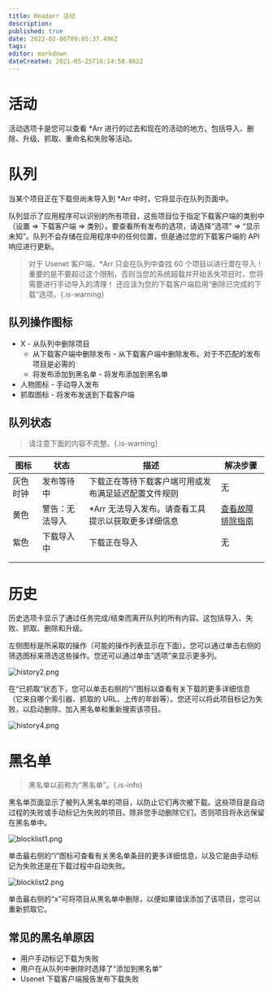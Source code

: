 ```yaml
---
title: Readarr 活动
description: 
published: true
date: 2022-02-06T09:05:37.496Z
tags: 
editor: markdown
dateCreated: 2021-05-25T16:14:58.862Z
---
```


# 活动

活动选项卡是您可以查看 \*Arr 进行的过去和现在的活动的地方。包括导入、删除、升级、抓取、重命名和失败等活动。

# 队列

当某个项目正在下载但尚未导入到 \*Arr 中时，它将显示在队列页面中。

队列显示了应用程序可以识别的所有项目，这些项目位于指定下载客户端的类别中（设置 => 下载客户端 => 类别）。要查看所有发布的选项，请选择“选项” => “显示未知”。队列不会存储在应用程序中的任何位置，但是通过您的下载客户端的 API 响应进行更新。

> 对于 Usenet 客户端，\*Arr 只会在队列中查找 60 个项目以进行潜在导入！重要的是不要超过这个限制，否则当您的系统超载并开始丢失项目时，您将需要进行手动导入的清理！
> 还应该为您的下载客户端启用“删除已完成的下载”选项。{.is-warning}

## 队列操作图标

- X - 从队列中删除项目
  - 从下载客户端中删除发布 - 从下载客户端中删除发布。对于不匹配的发布项目是必需的
  - 将发布添加到黑名单 - 将发布添加到黑名单
- 人物图标 - 手动导入发布
- 抓取图标 - 将发布发送到下载客户端

## 队列状态

> 请注意下面的内容不完整。{.is-warning}

| 图标         | 状态                     | 描述                                                                                           | 解决步骤                                                  |
| ------------ | ------------------------ | ---------------------------------------------------------------------------------------------- | --------------------------------------------------------- |
| 灰色时钟     | 发布等待中               | 下载正在等待下载客户端可用或发布满足延迟配置文件规则                                           | 无                                                        |
| 黄色         | 警告：无法导入           | \*Arr 无法导入发布。请查看工具提示以获取更多详细信息                                           | [查看故障排除指南](/readarr/troubleshooting)               |
| 紫色         | 下载导入中               | 下载正在导入                                                                                   | 无                                                        |
|              |                          |                                                                                                |                                                           |
|              |                          |                                                                                                |                                                           |

# 历史

历史选项卡显示了通过任务完成/结束而离开队列的所有内容。这包括导入、失败、抓取、删除和升级。

左侧图标是所采取的操作（可能的操作列表显示在下面）。您可以通过单击右侧的筛选图标来筛选这些操作。您还可以通过单击“选项”来显示更多列。

![history2.png](/assets/readarr/history2.png)

在“已抓取”状态下，您可以单击右侧的“i”图标以查看有关下载的更多详细信息（它来自哪个索引器、抓取的 URL、上传的年龄等）。您还可以将此项目标记为失败，以启动删除、加入黑名单和重新搜索该项目。

![history4.png](/assets/readarr/history4.png)

# 黑名单

> 黑名单以前称为“黑名单”。{.is-info}

黑名单页面显示了被列入黑名单的项目，以防止它们再次被下载。这些项目是自动过程的失败或手动标记为失败的项目。除非您手动删除它们，否则项目将永远保留在黑名单中。

![blocklist1.png](/assets/readarr/blocklist1.png)

单击最右侧的“i”图标可查看有关黑名单条目的更多详细信息，以及它是由手动标记为失败还是在下载过程中自动失败。

![blocklist2.png](/assets/readarr/blocklist2.png)

单击最右侧的“x”可将项目从黑名单中删除，以便如果错误添加了该项目，您可以重新抓取它。

## 常见的黑名单原因

- 用户手动标记下载为失败
- 用户在从队列中删除时选择了“添加到黑名单”
- Usenet 下载客户端报告发布下载失败